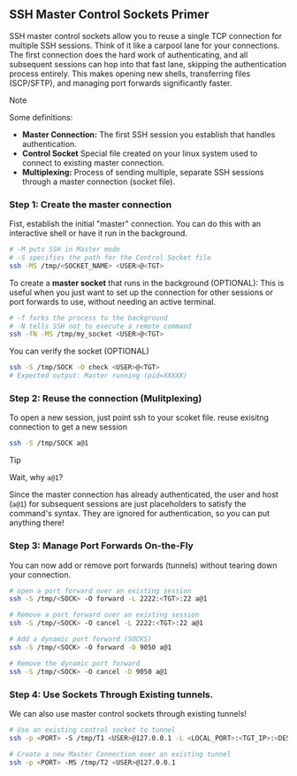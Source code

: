## SSH Master Control Sockets Primer
SSH master control sockets allow you to reuse a single TCP connection for multiple SSH sessions. Think of it like a carpool lane for your connections. The first connection does the hard work of authenticating, and all subsequent sessions can hop into that fast lane, skipping the authentication process entirely. This makes opening new shells, transferring files (SCP/SFTP), and managing port forwards significantly faster.

> [!NOTE]
> Some definitions:
> - **Master Connection:** The first SSH session you establish that handles authentication.
> - **Control Socket** Special file created on your linux system used to connect to existing master connection.
> - **Multiplexing:** Process of sending multiple, separate SSH sessions through a master connection (socket file).

### Step 1: Create the master connection
Fist, establish the initial "master" connection. You can do this with an interactive shell or have it run in the background.
```bash
# -M puts SSH in Master mode
# -S specifies the path for the Control Socket file
ssh -MS /tmp/<SOCKET_NAME> <USER>@<TGT>
```

To create a **master socket** that runs in the background (OPTIONAL): This is useful when you just want to set up the connection for other sessions or port forwards to use, without needing an active terminal.
```bash
# -f forks the process to the background
# -N tells SSH not to execute a remote command
ssh -fN -MS /tmp/my_socket <USER>@<TGT>
```

You can verify the socket (OPTIONAL)
```bash
ssh -S /tmp/SOCK -O check <USER>@<TGT>
# Expected output: Master running (pid=XXXXX)
```

### Step 2: Reuse the connection (Mulitplexing)
To open a new session, just point ssh to your scoket file.
reuse exisitng connection to get a new session
```bash
ssh -S /tmp/SOCK a@1
```
> [!TIP]
> Wait, why `a@1`?
>
>Since the master connection has already authenticated, the user and host (`a@1`) for subsequent sessions are just placeholders to satisfy the command's syntax. They are ignored for authentication, so you can put anything there!

### Step 3: Manage Port Forwards On-the-Fly
You can now add or remove port forwards (tunnels) without tearing down your connection.
```bash
# open a port forward over an existing session
ssh -S /tmp/<SOCK> -O forward -L 2222:<TGT>:22 a@1

# Remove a port forward over an existing session
ssh -S /tmp/<SOCK> -O cancel -L 2222:<TGT>:22 a@1

# Add a dynamic port forward (SOCKS)
ssh -S /tmp/<SOCK> -O forward -D 9050 a@1

# Remove the dynamic port forward
ssh -S /tmp/<SOCK> -O cancel -D 9050 a@1
```

### Step 4: Use Sockets Through Existing tunnels.
We can also use master control sockets through existing tunnels!
```bash
# Use an existing control socket to tunnel 
ssh -p <PORT> -S /tmp/T1 <USER>@127.0.0.1 -L <LOCAL_PORT>:<TGT_IP>:<DEST_PORT>

# Create a new Master Connection over an existing tunnel
ssh -p <PORT> -MS /tmp/T2 <USER>@127.0.0.1

```

